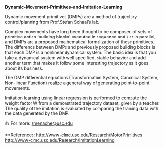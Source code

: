 **Dynamic-Movement-Primitives-and-Imitation-Learning**

Dynamic movement primitives (DMPs) are a method of trajectory control/planning from Prof.Stefan Schaal’s lab. 

Complex movements have long been thought to be composed of sets of primitive action ‘building blocks’ executed in sequence and \ or in parallel, and DMPs are a proposed mathematical formalization of these primitives. The difference between DMPs and previously proposed building blocks is that each DMP is a nonlinear dynamical system. The basic idea is that you take a dynamical system with well specified, stable behavior and add another term that makes it follow some interesting trajectory as it goes about its business. 

The DMP differential equations (Transformation System, Canonical System, Non-linear Function) realize a general way of generating point-to-point movements.

Imitation learning using linear regression is performed to compute the weight factor W from a demonstrated trajectory dataset, given by a teacher. The quality of the imitation is evaluated by comparing the training data with the data generated by the DMP.

:+1: For more: smenache@usc.edu

**References:
http://www-clmc.usc.edu/Research/MotorPrimitives
http://www-clmc.usc.edu/Research/ImitationLearning


